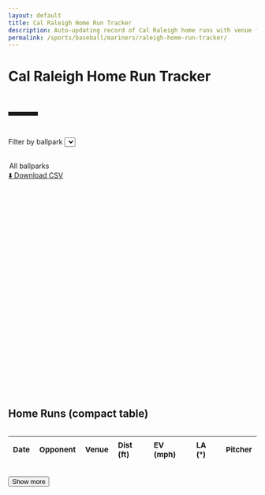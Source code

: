 ```yaml
---
layout: default
title: Cal Raleigh Home Run Tracker
description: Auto-updating record of Cal Raleigh home runs with venue filter and cumulative chart.
permalink: /sports/baseball/mariners/raleigh-home-run-tracker/
---
```


<h1>Cal Raleigh Home Run Tracker</h1>
<p id="hrCountLine" class="subtitle bigcount" aria-live="polite">—</p>

<label for="venueFilter" class="sr-only">Filter by ballpark</label>
<select id="venueFilter" style="margin:0 0 1rem 0;">
  <option value="all">All ballparks</option>
</select>

<div style="margin: 0 0 1rem 0;">
  <a class="chip" href="{{ '/assets/data/raleigh_hr.csv' | relative_url }}" download>⬇️ Download CSV</a>
</div>

<!-- Make the chart responsive by sizing its container; Chart.js fills it -->
<div class="chart-wrap">
  <canvas id="hrTimeline" aria-label="Cumulative home runs over time"></canvas>
</div>

<h2 style="margin-top:1.25rem;">Home Runs (compact table)</h2>
<div class="table-wrap">
  <table id="hrTable" class="compact">
    <thead>
      <tr>
        <th>Date</th>
        <th>Opponent</th>
        <th>Venue</th>
        <th>Dist (ft)</th>
        <th>EV (mph)</th>
        <th>LA (°)</th>
        <th>Pitcher</th>
      </tr>
    </thead>
    <tbody></tbody>
  </table>
</div>
<button id="showMore" type="button" style="margin-top:.75rem;">Show more</button>

<!-- Chart.js + date adapter -->
<script src="https://cdn.jsdelivr.net/npm/chart.js@4.4.1/dist/chart.umd.min.js"></script>
<script src="https://cdn.jsdelivr.net/npm/chartjs-adapter-date-fns@3"></script>

<script>
(async function(){
  // -------- Fetch JSON (cache-busted) --------
  const url = '{{ "/assets/data/raleigh_hr.json" | relative_url }}?v={{ site.github.build_revision }}';
  let data = [];
  try {
    const res = await fetch(url, { cache: 'no-store' });
    if (!res.ok) throw new Error('fetch ' + res.status);
    data = await res.json();
  } catch (e) {
    console.error('Could not load JSON:', e);
    document.getElementById('hrTimeline').insertAdjacentHTML(
      'beforebegin',
      '<p style="color:var(--muted)">No data available yet. Try again after the next update.</p>'
    );
    document.getElementById('hrCountLine').textContent = '0 HR';
    return;
  }

  if (!Array.isArray(data) || data.length === 0) {
    document.getElementById('hrTimeline').insertAdjacentHTML(
      'beforebegin',
      '<p style="color:var(--muted)">No regular-season home runs found.</p>'
    );
    document.getElementById('hrCountLine').textContent = '0 HR';
    return;
  }

  // -------- Normalize to rows[] we control --------
  const rows = data.map(d => {
    const gd = d.game_date ? new Date(d.game_date) : null;
    return {
      game_date: gd && !isNaN(gd) ? gd : null,
      venue_name: d.venue_name || '—',
      home: !!d.home,
      home_team: d.home_team || '—',
      away_team: d.away_team || '—',
      opp: d.home ? (d.away_team || '—') : (d.home_team || '—'),
      dist: (d.hit_distance_sc != null ? Number(d.hit_distance_sc) : null),
      ev:   (d.launch_speed    != null ? Number(d.launch_speed)    : null),
      la:   (d.launch_angle    != null ? Number(d.launch_angle)    : null),
      pitcher: d.pitcher || '—'
    };
  }).filter(r => r.game_date instanceof Date && !isNaN(r.game_date));

  // Big subtitle: just the count (season total)
  const total = rows.length;
  const countEl = document.getElementById('hrCountLine');
  if (countEl) countEl.textContent = `${total} HR`;

  // -------- Populate ballpark filter --------
  const sel = document.getElementById('venueFilter');
  const venues = Array.from(new Set(rows.map(r => r.venue_name).filter(Boolean))).sort();
  venues.forEach(v => sel.append(new Option(v, v)));

  // Sorted views
  const ascAll  = rows.slice().sort((a,b)=> a.game_date - b.game_date);
  const descAll = rows.slice().sort((a,b)=> b.game_date - a.game_date);

  // -------- Cumulative line chart (by date; stepped; daily spacing) --------
  const ctx = document.getElementById('hrTimeline').getContext('2d');
  let chart;

  function toCumulative(dataset){
    const sorted = dataset.slice().sort((a,b)=> a.game_date - b.game_date);
    return sorted.map((r, i) => ({ x: r.game_date, y: i + 1, venue: r.venue_name, opp: r.opp }));
  }

  function buildChart(dataset){
    const pts = toCumulative(dataset);
    const minDate = pts.length ? new Date(pts[0].x.getTime() - 3*24*3600*1000) : undefined;
    const maxDate = pts.length ? new Date(pts[pts.length-1].x.getTime() + 3*24*3600*1000) : undefined;

    if (chart) chart.destroy();
    chart = new Chart(ctx, {
      type: 'line',
      data: {
        datasets: [{
          label: 'Cumulative HR',
          data: pts,
          stepped: true,
          tension: 0,
          pointRadius: 1.5,
          fill: false
        }]
      },
      options: {
        responsive: true,
        maintainAspectRatio: false,
        parsing: false,
        scales: {
          x: {
            type: 'time',
            time: { unit: 'day', round: 'day' },
            min: minDate,
            max: maxDate,
            offset: true,
            ticks: { autoSkip: true, maxRotation: 0 },
            title: { display:true, text:'Game date' }
          },
          y: {
            title: { display:true, text:'Cumulative HR' },
            beginAtZero: true,
            ticks: { precision: 0 }
          }
        },
        plugins: {
          legend: { display: false },
          tooltip: {
            intersect: false,
            mode: 'nearest',
            callbacks: {
              label: c => {
                const d = c.raw;
                const n = c.parsed.y;
                const date = new Date(d.x).toLocaleDateString();
                return `#${n} on ${date} — ${d.venue || 'Unknown park'} vs ${d.opp || '?'}`;
              }
            }
          }
        },
        elements: { line: { borderWidth: 2 } }
      }
    });
  }

  // -------- Compact table --------
  const tbody = document.querySelector('#hrTable tbody');
  const BTN_BATCH = 10;
  let shown = 0;

  function fmt(n, d=0){ return (n==null || isNaN(n)) ? '—' : Number(n).toFixed(d); }

  function renderRows(dataset, reset=false){
    if (reset){ tbody.innerHTML = ''; shown = 0; }
    const slice = dataset.slice(shown, shown + BTN_BATCH);
    slice.forEach(r => {
      const tr = document.createElement('tr');
      tr.innerHTML = `
        <td>${r.game_date.toLocaleDateString()}</td>
        <td>${r.opp}</td>
        <td>${r.venue_name}</td>
        <td>${fmt(r.dist,0)}</td>
        <td>${fmt(r.ev,0)}</td>
        <td>${fmt(r.la,0)}</td>
        <td>${r.pitcher}</td>
      `;
      tbody.appendChild(tr);
    });
    shown += slice.length;
    document.getElementById('showMore').disabled = shown >= dataset.length;
  }

  // -------- Filtering wiring --------
  function filteredDesc(){
    const v = sel.value;
    return (v === 'all') ? descAll
                         : rows.filter(r => r.venue_name === v).sort((a,b)=> b.game_date - a.game_date);
  }
  function filteredAsc(){
    const v = sel.value;
    return (v === 'all') ? ascAll
                         : rows.filter(r => r.venue_name === v).sort((a,b)=> a.game_date - b.game_date);
  }

  // Initial render
  buildChart(ascAll);
  renderRows(descAll, true);

  sel.addEventListener('change', () => {
    buildChart(filteredAsc());
    renderRows(filteredDesc(), true);
  });

  document.getElementById('showMore').addEventListener('click', () => {
    renderRows(filteredDesc(), false);
  });
})();
</script>

<style>
/* Big, clean count in the subtitle line */
.bigcount{
  font-size: clamp(2.5rem, 7vw, 3.75rem);
  font-weight: 800;
  letter-spacing: -0.02em;
  margin: .35rem auto 1rem;
}

/* Chart container controls final height; canvas fills it */
.chart-wrap{
  width: 100%;
  height: 420px;              /* tweak to taste */
  margin: .5rem 0 1rem;
}
#hrTimeline{
  display:block;
  width:100% !important;
  height:100% !important;     /* fill the 420px parent */
  max-width:none;
}

/* compact table styling */
.table-wrap{ overflow:auto; border:1px solid var(--border); border-radius:8px; }
table.compact{ width:100%; border-collapse: collapse; font-size:.95rem; }
table.compact thead th{
  position: sticky; top: 0; background: var(--surface);
  text-align:left; padding:.5rem .6rem; border-bottom:1px solid var(--border);
}
table.compact tbody td{ padding:.45rem .6rem; border-bottom:1px solid var(--border); white-space:nowrap; }
table.compact tbody tr:hover{ background: rgba(0,0,0,.03); }
</style>
